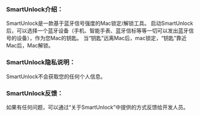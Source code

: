 ### SmartUnlock介绍：

SmartUnlock是一款基于蓝牙信号强度的Mac锁定/解锁工具。
启动SmartUnlock后，可以选择一个蓝牙设备（手机、智能手表、蓝牙信标等等一切可以发出蓝牙信号的设备），作为您Mac的钥匙。
当“钥匙”远离Mac后，mac锁定，“钥匙”靠近Mac后，Mac解锁。

### SmartUnlock隐私说明：

SmartUnlock不会获取您的任何个人信息。

### SmartUnlock反馈：

如果有任何问题，可以通过“关于SmartUnlock”中提供的方式反馈给开发人员。
